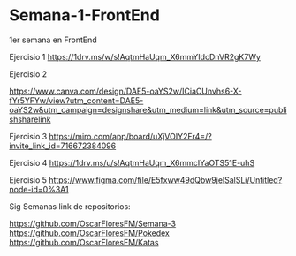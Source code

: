 # Semana-1-FrontEnd
1er semana en FrontEnd

Ejercisio 1           https://1drv.ms/w/s!AqtmHaUqm_X6mmYIdcDnVR2gK7Wy

Ejercisio 2

https://www.canva.com/design/DAE5-oaYS2w/ICiaCUnvhs6-X-fYr5YFYw/view?utm_content=DAE5-oaYS2w&utm_campaign=designshare&utm_medium=link&utm_source=publishsharelink

Ejercisio 3           https://miro.com/app/board/uXjVOIY2Fr4=/?invite_link_id=716672384096

Ejercisio 4           https://1drv.ms/u/s!AqtmHaUqm_X6mmcIYaOTS51E-uhS

Ejercisio 5           https://www.figma.com/file/E5fxww49dQbw9jelSalSLi/Untitled?node-id=0%3A1

Sig Semanas link de repositorios:

https://github.com/OscarFloresFM/Semana-3
https://github.com/OscarFloresFM/Pokedex
https://github.com/OscarFloresFM/Katas
